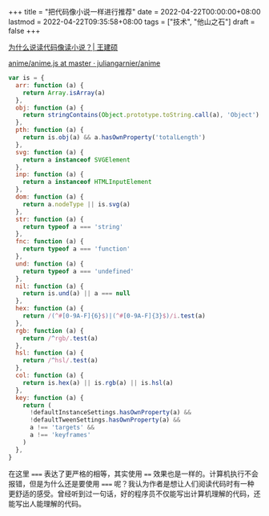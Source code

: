 +++
title = "把代码像小说一样进行推荐"
date = 2022-04-22T00:00:00+08:00
lastmod = 2022-04-22T09:35:58+08:00
tags = ["技术", "他山之石"]
draft = false
+++

[为什么说读代码像读小说？| 王建硕](http://home.wangjianshuo.com/cn/20210825_%e4%b8%ba%e4%bb%80%e4%b9%88%e8%af%b4%e8%af%bb%e4%bb%a3%e7%a0%81%e5%83%8f%e8%af%bb%e5%b0%8f%e8%af%b4%ef%bc%9f-2.htm)

[anime/anime.js at master · juliangarnier/anime](https://github.com/juliangarnier/anime/blob/master/lib/anime.js#L58-L74)

```js
var is = {
  arr: function (a) {
    return Array.isArray(a)
  },
  obj: function (a) {
    return stringContains(Object.prototype.toString.call(a), 'Object')
  },
  pth: function (a) {
    return is.obj(a) && a.hasOwnProperty('totalLength')
  },
  svg: function (a) {
    return a instanceof SVGElement
  },
  inp: function (a) {
    return a instanceof HTMLInputElement
  },
  dom: function (a) {
    return a.nodeType || is.svg(a)
  },
  str: function (a) {
    return typeof a === 'string'
  },
  fnc: function (a) {
    return typeof a === 'function'
  },
  und: function (a) {
    return typeof a === 'undefined'
  },
  nil: function (a) {
    return is.und(a) || a === null
  },
  hex: function (a) {
    return /(^#[0-9A-F]{6}$)|(^#[0-9A-F]{3}$)/i.test(a)
  },
  rgb: function (a) {
    return /^rgb/.test(a)
  },
  hsl: function (a) {
    return /^hsl/.test(a)
  },
  col: function (a) {
    return is.hex(a) || is.rgb(a) || is.hsl(a)
  },
  key: function (a) {
    return (
      !defaultInstanceSettings.hasOwnProperty(a) &&
      !defaultTweenSettings.hasOwnProperty(a) &&
      a !== 'targets' &&
      a !== 'keyframes'
    )
  },
}
```

在这里 `===` 表达了更严格的相等，其实使用 `==` 效果也是一样的。计算机执行不会报错，但是为什么还是要使用 `===` 呢？我认为作者是想让人们阅读代码时有一种更舒适的感受。曾经听到过一句话，好的程序员不仅能写出计算机理解的代码，还能写出人能理解的代码。
